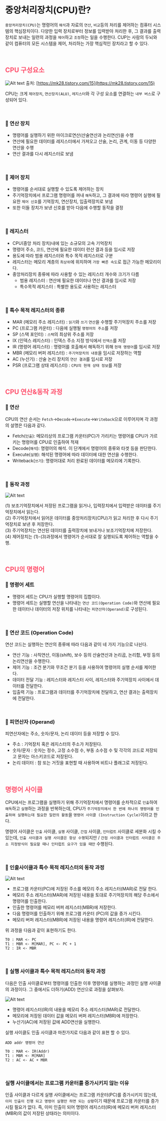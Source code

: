# 중앙처리장치(CPU)란?
`중앙처리장치(CPU)`는 명령어의 `해석`과 자료의 `연산`, `비교`등의 처리를 제어하는 컴퓨터 시스템의 핵심장치이다. 다양한 입력 장치로부터 정보를 입력받아 처리한 후, 그 결과를 출력장치로 보내는 일련의 과정을 `제어`하고 `조정`하는 일을 수행한다. CUP는 사람의 두뇌와 같이 컴퓨터의 모든 시스템을 제어, 처리하는 가장 핵심적인 장치라고 할 수 있다. 

<br>

## <span style='color:hsl(350, 100%, 66%);'>CPU 구성요소</span>

<span> ![Alt text](../../resources/cpu-architecture-001.png) </span>
출처: [https://mk28.tistory.com/15](https://mk28.tistory.com/15)<br>

CPU는 크게 `제어장치`, `연산장치(ALU)`, `레지스터`와 각 구성 요소를 연결하는 `내부 버스`로 구성되어 있다.

<br>

### 🔖 연산 장치
- 명령어를 실행하기 위한 마이크로연산(산술연산과 논리연산)을 수행
- 연산에 필요한 데이터를 레지스터에서 가져오고 산술, 논리, 관계, 이동 등 다양한 연산을 수행
- 연산 결과를 다시 레지스터로 보냄

<br>

### 🔖 제어 장치
- 명령어를 순서대로 실행할 수 있도록 제어하는 장치
- 주기억장치에서 프로그램 명령어를 꺼내 `해독`하고, 그 결과에 따라 명령어 실행에 필요한 `제어 신호`를 기억장치, 연산장치, 입출력장치로 보냄
- 또한 이들 장치가 보낸 신호를 받아 다음에 수행할 동작을 결정

<br>

### 🔖 레지스터
- CPU(중앙 처리 장치)내에 있는 소규모의 고속 기억장치
- 명령어 주소, 코드, 연산에 필요한 데이터 련산 결과 등을 임시로 저장
- 용도에 따라 범용 레지스터와 특수 목적 레지스터로 구분
- 레지스터는 메모리 계층의 `최상위`에 위치하며 `가장 빠른 속도`로 접근 가능한 메모리이다.
- 중앙처리장치 종류에 따라 사용할 수 있는 레지스터 개수와 크기가 다름
    - 범용 레지스터 : 연산에 필요한 데이터나 연산 결과를 임시로 저장
    - 특수목적 레지스터 : 특별한 용도로 사용하는 레지스터

<br>

### 🔖 특수 목적 레지스터의 종류
- MAR (메모리 주소 레지스터) : `읽기`와 `쓰기` `연산`을 수행할 주기억장치 주소를 저장
- PC (프로그램 카운터) : 다음에 실행될 `명령어의 주소`를 저장
- SP (스택 포인터) : `스택`의 최상위 주소를 저장
- IX (인덱스 레지스터) : 인덱스 주소 지정 방식에서 `인덱스`를 저장
- IR (명령어 레지스터) : 명령어를 호출해서 해독하기 위해 `현재 명령어`를 임시로 저장
- MBR (메모리 버퍼 레지스터) : `주기억장치의 내용`을 임시로 저장하는 역할
- AC (누산기) : 산술 논리 장치의 `연산 결과`를 임시로 저장
- PSR (프로그램 상태 레지스터) : `CPU의 현재 상태 정보`를 저장

<br>

## <span style='color:hsl(350, 100%, 66%);'>CPU 연산&동작 과정</span>

### 🔖 연산

CPU의 연산 순서는 `Fetch`->`Decode`->`Execute`->`Writeback`으로 이루어지며 각 과정의 설명은 다음과 같다.
- Fetch(`인출`): 메모리상의 프로그램 카운터(PC)가 가리키는 명령어를 CPU가 가르키는 명령어를 CPU로 인출하여 적재
- Decode(`해석`): 명령어의 해석. 이 단계에서 명령어의 종류와 타겟 등을 판단한다.
- Execute(`실행`): 해석된 명령어에 따라 데이터에 대한 연산을 수행한다.
- Writeback(`쓰기`): 명령어대로 처리 완료된 데이터를 메모리에 기록한다.

<br>

### 🔖 동작 과정
![Alt text](../../resources/cpu-process-001.png)

(1) 보조기억장치에서 저장된 프로그램을 읽거나, 입력장치에서 입력받은 데이터를 주기억장치에서 읽는다.<br>
(2) 주기억장치에서 읽어온 데이터를 중앙처리장치(CPU)가 읽고 처리한 후 다시 주기억장치로 보낸 후 저장한다.<br>
(3) 주기억장치는 연산된 데이터를 출력장치에 보내거나 보조기억장치에 저장한다.<br>
(4) 제어장치는 (1)-(3)과정에서 명령어가 순서대로 잘 실행되도록 제어하는 역할을 수행.<br>

<br>

## <span style='color:hsl(350, 100%, 66%);'>CPU의 명령어</span>

### 🔖 명령어 세트
- 명령어 세트는 CPU가 실행할 명령어의 집합이다.
- 명령어 세트는 실행할 연산을 나타내는 `연산 코드(Operation Code)`와 연산에 필요한 데이터나 데이터의 저장 위치를 나타내는 `피연산자(Operand)`로 구성된다.

<br>

### 🔖 연산 코드 (Operation Code)

연산 코드는 실행하는 연산의 종류에 따라 다음과 같이 네 가지 기능으로 나뉜다.

- 연산 기능 : 사칙연산, 이동(shift), 보수 등의 산술연산과 논리곱, 논리합, 부정 등의 논리연산을 수행한다.
- 제어 기능 : 조건 분기와 무조건 분기 등을 사용하여 명령어의 실행 순서를 제어한다.
- 데이터 전달 기능 : 레지스터와 레지스터 사이, 레지스터와 주기억장치 사이에서 데이터를 전달한다.
- 입출력 기능 : 프로그램과 데이터를 주기억장치에 전달하고, 연산 결과는 출력장치에 전달한다.

<br>

### 🔖 피연산자 (Operand)

피연산자에는 주소, 숫자/문자, 논리 데이터 등을 저장할 수 있다.

- 주소 : 기억장치 혹은 레지스터의 주소가 저장된다.
- 숫자/문자 : 숫자는 정수, 고정 소수점 수, 부동 소수점 수 및 각각의 코드로 저장되고 문자는 아스키코드로 저장된다.
- 논리 데이터 : 참 또는 거짓을 표현할 때 사용하며 비트나 플래그로 저장된다.

<br>

## <span style='color:hsl(350, 100%, 66%);'>명령어 사이클</span>

CPU에서는 프로그램을 실행하기 위해 주기억장치에서 명령어를 순차적으로 `인출`하여 `해독`하고 `실행`하는 과정을 반복하는데, CPU가 `주기억장치에서 한 번에 하나의 명령어를 인출하여 실행하는데 필요한 일련의 활동`을 `명령어 사이클 (Instruction Cycle)`이라고 한다.

명령어 사이클은 `인출` 사이클, `실행` 사이클, `간접` 사이클, `인터럽트` 사이클로 세분화 시킬 수 있는데, `인출 사이클과 실행 사이클은 항상 수행`되지만 / `간접 사이클과 인터럽트 사이클은 주소 지정방식이 필요할 때나 인터럽트 요구가 있을 때만` 수행된다.

<br>

### 🔖 인출사이클과 특수 목적 레지스터의 동작 과정

![Alt text](../../resources/sycle-process-001.jpeg)
- 프로그램 카운터(PC)에 저장된 주소를 메모리 주소 레지스터(MAR)로 전달 한다.
- 메모리 주소 레지스터(MAR)에 저장된 내용을 토대로 주기억장치의 해당 주소에서 명령어를 인출한다.
- 인출한 명령어를 메모리 버퍼 레지스터(MBR)에 저장한다.
- 다음 명령어를 인출하기 위해 프로그램 카운터 (PC)의 값을 증가 시킨다.
- 메모리 버퍼 레지스터(MBR)에 저장된 내용을 명령어 레지스터(IR)에 전달한다.

위 과정을 다음과 같이 표현하기도 한다.
```text
T0 : MAR <- PC
T1 : MBR <- M[MAR], PC <- PC + 1
T2 : IR <- MBR
```

<br>

### 🔖 실행 사이클과 특수 목적 레지스터의 동작 과정

다음은 인출 사이클로부터 명령어를 인출한 이후 명령어를 실행하는 과정인 실행 사이클의 과정이다.
그 중에서도 더하기(ADD) 연산으로 과정을 살펴보자.

![Alt text](../../resources/access-process-001.jpeg)

- 명령어 레지스터(IR)의 내용을 메모리 주소 레지스터(MAR)로 전달한다.
- 메모리에 저장된 데이터 값을 메모리 버퍼 레지스터(MBR)에 저장한다.
- 누산기(AC)에 저장된 값에 ADD연산을 실행한다.

실행 사이클도 인출 사이클과 마찬가지로 다음과 같이 표현 할 수 있다.
```text
ADD addr 명령어 연산

T0 : MAR <- IR(Addr)
T1 : MBR <- M[MAR]
T2 : AC <- AC + MBR
```

<br>

### 실행 사이클에서는 프로그램 카운터를 증가시키지 않는 이유<br>
인출 사이클과 다르게 실행 사이클에서는 프로그램 카운터(PC)를 증가시키지 않는데, `이미 인출이 진행 되고 명령어 실행만 하면 되는 상황`이기 때문에 프로그램 카운터를 증가시킬 필요가 없다.
즉, 이미 인출이 되어 명령어 레지스터(IR)에 메모리 버퍼 레지스터(MBR)의 값이 저장된 상태라는 의미이다.